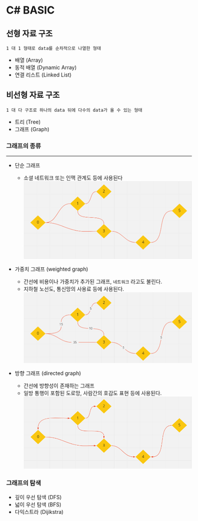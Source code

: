 # C# BASIC

## 선형 자료 구조
`1 대 1 형태로 data를 순차적으로 나열한 형태`
- 배열 (Array)
- 동적 배열 (Dynamic Array)
- 연결 리스트 (Linked List)

## 비선형 자료 구조
`1 대 다 구조로 하나의 data 뒤에 다수의 data가 올 수 있는 형태 `
- 트리 (Tree)
- 그래프 (Graph)
  

### 그래프의 종류
---
- 단순 그래프 
  - 소셜 네트워크 또는 인맥 관계도 등에 사용된다
![graph-basic](./img/01-graph-simple.png)

- 가중치 그래프 (weighted graph)
  - 간선에 비용이나 가중치가 추가된 그래프, `네트워크` 라고도 불린다.
  - 지하철 노선도, 통신망의 사용료 등에 사용된다.
![graph-weight](./img/02-graph-weighted.png)

- 방향 그래프 (directed graph)
  - 간선에 방향성이 존재하는 그래프
  - 일방 통행이 포함된 도로망, 사람간의 호감도 표현 등에 사용된다.
![graph-weight](./img/03-graph-directed.png)

### 그래프의 탐색
- 깊이 우선 탐색 (DFS) 
- 넓이 우선 탐색 (BFS)
- 다익스트라 (Dijikstra)